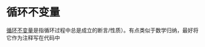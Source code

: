 # 循环不变量
[循环不变量](https://www.bilibili.com/video/BV1Jg411M7Lp/?p=1)是指循环过程中总是成立的断言/性质）。有点类似于数学归纳，最好将它作为注释写在代码中